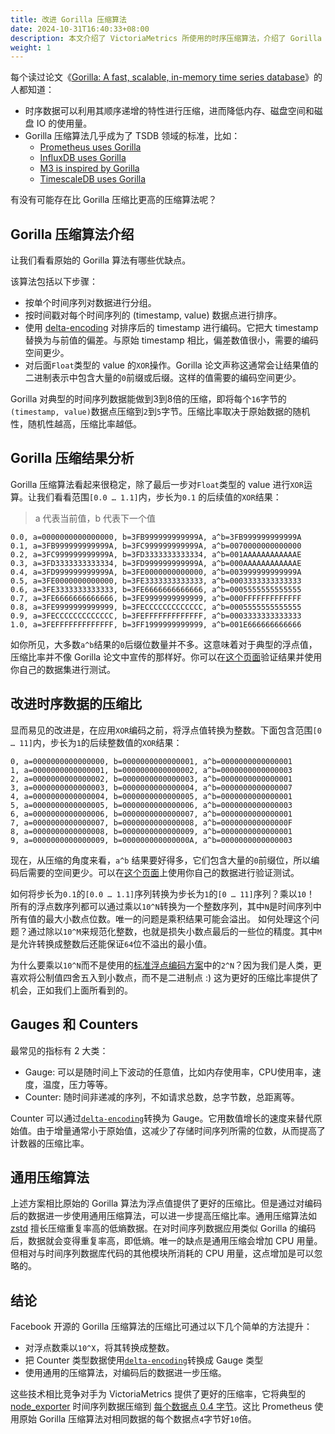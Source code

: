 ```yaml
---
title: 改进 Gorilla 压缩算法
date: 2024-10-31T16:40:33+08:00
description: 本文介绍了 VictoriaMetrics 所使用的时序压缩算法，介绍了 Gorilla 算法的基本原理，已经 VictoriaMetrics 对它做了哪些改进。
weight: 1
---
```


每个读过论文《[Gorilla: A fast, scalable, in-memory time series database](http://www.vldb.org/pvldb/vol8/p1816-teller.pdf)》的人都知道：
- 时序数据可以利用其顺序递增的特性进行压缩，进而降低内存、磁盘空间和磁盘 IO 的使用量。
- Gorilla 压缩算法几乎成为了 TSDB 领域的标准，比如：
  - [Prometheus uses Gorilla](https://github.com/prometheus/tsdb/blob/99703b3269a1b870e04524e97b807319e1540720/README.md)
  - [InfluxDB uses Gorilla](https://github.com/influxdata/influxdb/blob/966f2ff9f3cc330334f09426e4a739dc05ee9d33/tsdb/tsm1/float.go#L23)
  - [M3 is inspired by Gorilla](https://github.com/m3db/m3/blob/b27738bb35578fff396a67dfc2797f972f203e5f/docs/m3db/architecture/engine.md#time-series-compression-m3tsz)
  - [TimescaleDB uses Gorilla](https://blog.timescale.com/blog/building-columnar-compression-in-a-row-oriented-database/)
    

有没有可能存在比 Gorilla 压缩比更高的压缩算法呢？

## Gorilla 压缩算法介绍
    
让我们看看原始的 Gorilla 算法有哪些优缺点。

该算法包括以下步骤：
* 按单个时间序列对数据进行分组。
* 按时间戳对每个时间序列的 (timestamp, value) 数据点进行排序。
* 使用 [delta-encoding](https://en.wikipedia.org/wiki/Delta_encoding) 对排序后的 timestamp 进行编码。它把大 timestamp 替换为与前值的偏差。与原始 timestamp 相比，偏差数值很小，需要的编码空间更少。
* 对后面`Float`类型的 value 的`XOR`操作。Gorilla 论文声称这通常会让结果值的二进制表示中包含大量的`0`前缀或后缀。这样的值需要的编码空间更少。
    
Gorilla 对典型的时间序列数据能做到3到8倍的压缩，即将每个`16`字节的`(timestamp, value)`数据点压缩到`2`到`5`字节。压缩比率取决于原始数据的随机性，随机性越高，压缩比率越低。

## Gorilla 压缩结果分析

Gorilla 压缩算法看起来很稳定，除了最后一步对`Float`类型的 value 进行`XOR`运算。让我们看看范围`[0.0 … 1.1]`内，步长为`0.1` 的后续值的`XOR`结果：
> a 代表当前值，b 代表下一个值
```
0.0, a=0000000000000000, b=3FB999999999999A, a^b=3FB999999999999A  
0.1, a=3FB999999999999A, b=3FC999999999999A, a^b=0070000000000000  
0.2, a=3FC999999999999A, b=3FD3333333333334, a^b=001AAAAAAAAAAAAE  
0.3, a=3FD3333333333334, b=3FD999999999999A, a^b=000AAAAAAAAAAAAE  
0.4, a=3FD999999999999A, b=3FE0000000000000, a^b=003999999999999A  
0.5, a=3FE0000000000000, b=3FE3333333333333, a^b=0003333333333333  
0.6, a=3FE3333333333333, b=3FE6666666666666, a^b=0005555555555555  
0.7, a=3FE6666666666666, b=3FE9999999999999, a^b=000FFFFFFFFFFFFF  
0.8, a=3FE9999999999999, b=3FECCCCCCCCCCCCC, a^b=0005555555555555  
0.9, a=3FECCCCCCCCCCCCC, b=3FEFFFFFFFFFFFFF, a^b=0003333333333333  
1.0, a=3FEFFFFFFFFFFFFF, b=3FF1999999999999, a^b=001E666666666666
```

如你所见，大多数`a^b`结果的`0`后缀位数量并不多。这意味着对于典型的浮点值，压缩比率并不像 Gorilla 论文中宣传的那样好。你可以在[这个页面](https://play.golang.org/p/aVOrifM4e5h)验证结果并使用你自己的数据集进行测试。

## 改进时序数据的压缩比

显而易见的改进是，在应用`XOR`编码之前，将浮点值转换为整数。下面包含范围`[0 … 11]`内，步长为`1`的后续整数值的`XOR`结果：

```
0, a=0000000000000000, b=0000000000000001, a^b=0000000000000001  
1, a=0000000000000001, b=0000000000000002, a^b=0000000000000003  
2, a=0000000000000002, b=0000000000000003, a^b=0000000000000001  
3, a=0000000000000003, b=0000000000000004, a^b=0000000000000007  
4, a=0000000000000004, b=0000000000000005, a^b=0000000000000001  
5, a=0000000000000005, b=0000000000000006, a^b=0000000000000003  
6, a=0000000000000006, b=0000000000000007, a^b=0000000000000001  
7, a=0000000000000007, b=0000000000000008, a^b=000000000000000F  
8, a=0000000000000008, b=0000000000000009, a^b=0000000000000001  
9, a=0000000000000009, b=000000000000000A, a^b=0000000000000003
```

现在，从压缩的角度来看，`a^b` 结果要好得多，它们包含大量的`0`前缀位，所以编码后需要的空间更少。可以在[这个页面](https://play.golang.org/p/0LnlBDz_pDP)上使用你自己的数据进行验证测试。

如何将步长为`0.1`的`[0.0 … 1.1]`序列转换为步长为`1`的`[0 … 11]`序列？乘以`10`！  
所有的浮点数序列都可以通过乘以`10^N`转换为一个整数序列，其中`N`是时间序列中所有值的最大小数点位数。唯一的问题是乘积结果可能会溢出。
如何处理这个问题？通过除以`10^M`来规范化整数，也就是损失小数点最后的一些位的精度。其中`M`是允许转换成整数后还能保证`64`位不溢出的最小值。

为什么要乘以`10^N`而不是使用的[标准浮点编码方案](https://en.wikipedia.org/wiki/Double-precision_floating-point_format)中的`2^N`？因为我们是人类，更喜欢将公制值四舍五入到小数点，而不是二进制点 :) 这为更好的压缩比率提供了机会，正如我们上面所看到的。

## Gauges 和 Counters

最常见的指标有 2 大类：
- Gauge: 可以是随时间上下波动的任意值，比如内存使用率，CPU使用率，速度，温度，压力等等。
- Counter: 随时间非递减的序列，不如请求总数，总字节数，总距离等。
    
Counter 可以通过[`delta-encoding`](https://en.wikipedia.org/wiki/Delta_encoding)转换为 Gauge。它用数值增长的速度来替代原始值。由于增量通常小于原始值，这减少了存储时间序列所需的位数，从而提高了计数器的压缩比率。
    

## 通用压缩算法

上述方案相比原始的 Gorilla 算法为浮点值提供了更好的压缩比。但是通过对编码后的数据进一步使用通用压缩算法，可以进一步提高压缩比率。通用压缩算法如 [zstd](https://github.com/facebook/zstd) 擅长压缩重复率高的低熵数据。在对时间序列数据应用类似 Gorilla 的编码后，数据就会变得重复率高，即低熵。唯一的缺点是通用压缩会增加 CPU 用量。但相对与时间序列数据库代码的其他模块所消耗的 CPU 用量，这点增加是可以忽略的。

## 结论

Facebook 开源的 Gorilla 压缩算法的压缩比可通过以下几个简单的方法提升：
- 对浮点数乘以`10^X`，将其转换成整数。
- 把 Counter 类型数据使用[`delta-encoding`](https://en.wikipedia.org/wiki/Delta_encoding)转换成 Gauge 类型
- 使用通用的压缩算法，对编码后的数据进一步压缩。
    
这些技术相比竞争对手为 VictoriaMetrics 提供了更好的压缩率，它将典型的 [node_exporter](https://github.com/prometheus/node_exporter) 时间序列数据压缩到 [每个数据点 0.4 字节](https://medium.com/@valyala/measuring-vertical-scalability-for-time-series-databases-in-google-cloud-92550d78d8ae)。这比 Prometheus 使用原始 Gorilla 压缩算法对相同数据的每个数据点`4`字节好`10`倍。